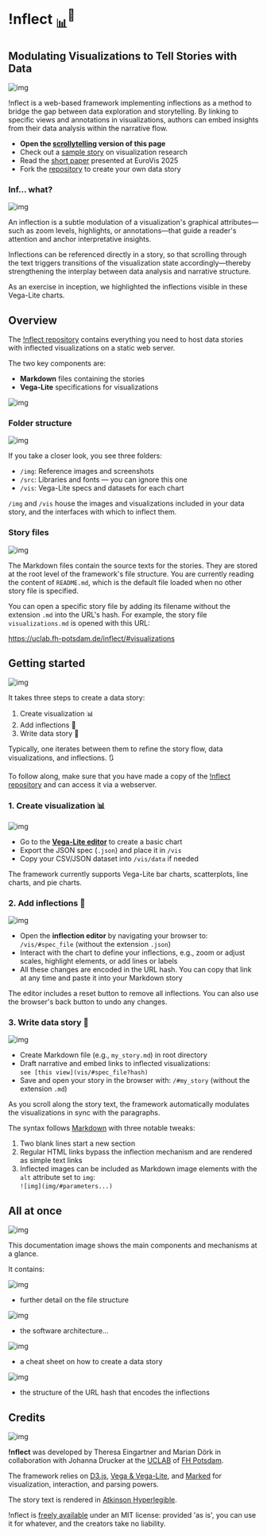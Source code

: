 # !nflect <sub>📊</sub><sup>💬</sup>
## Modulating Visualizations to Tell Stories with Data

![img](img/#-430,-167,2663,2353&ff0000&&&chart_overview.png)

!nflect is a web-based framework implementing inflections as a method to bridge the gap between data exploration and storytelling. By linking to specific views and annotations in visualizations, authors can embed insights from their data analysis within the narrative flow. 

- **Open the <a href="https://uclab.fh-potsdam.de/inflect/">scrollytelling</a> version of this page**
- Check out a
<a href="https://uclab.fh-potsdam.de/inflect/#visualizations">sample story</a> on visualization research
- Read the <a href="https://diglib.eg.org/handle/10.2312/evs20251088">short paper</a> presented at EuroVis 2025
- Fork the <a href="https://github.com/uclab-potsdam/inflect">repository</a> to create your own data story


### Inf... what?

![img](img/#-430,-167,2663,2353&ff00d3&1445,130,1728,598,44,7,673,1005,762,1058,922,1933,1380,1130,1884,1374&&chart_overview.png)

An inflection is a subtle modulation of a visualization's graphical attributes—such as zoom levels, highlights, or annotations—that guide a reader's attention and anchor interpretative insights. 

Inflections can be referenced directly in a story, so that scrolling through the text triggers transitions of the visualization state accordingly—thereby strengthening the interplay between data analysis and narrative structure.

As an exercise in inception, we highlighted the inflections visible in these Vega-Lite charts.


## Overview

The <a href="http://github.com/uclab-potsdam/inflect">!nflect repository</a> contains everything you need to host data stories with inflected visualizations on a static web server.

The two key components are:

- **Markdown** files containing the stories
- **Vega-Lite** specifications for visualizations

![img](img/#-329,-68,577,542&FF00D3&&&folder_structure.png)


### Folder structure

![img](img/#-112,-43,380,315&FF00D3&27,8,115,132&&folder_structure.png)

If you take a closer look, you see three folders:

- `/img`: Reference images and screenshots
- `/src`: Libraries and fonts — you can ignore this one
- `/vis`: Vega-Lite specs and datasets for each chart

`/img` and `/vis` house the images and visualizations included in your data story, and the interfaces with which to inflect them.


### Story files

![img](img/#-110,119,396,489&FF00D3&16,312,288,448,18,178,205,223&&folder_structure.png)

The Markdown files contain the source texts for the stories. They are stored at the root level of the framework's file structure. You are currently reading the content of `README.md`, which is the default file loaded when no other story file is specified.

You can open a specific story file by adding its filename without the extension `.md` into the URL's hash. For example, the story file `visualizations.md` is opened with this URL:

<a href="#visualizations">https://uclab.fh-potsdam.de/inflect/#visualizations</a>


## Getting started

![img](img/#-282,43,1333,1154&FF00D3&&&steps.png)

It takes three steps to create a data story:
1. Create visualization 📊 
2. Add inflections 💬
3. Write data story 📄

Typically, one iterates between them to refine the story flow, data visualizations, and inflections. 🔃

To follow along, make sure that you have made a copy of the <a href="https://github.com/uclab-potsdam/inflect">!nflect repository</a> and can access it via a webserver.


### 1. Create visualization 📊 

![img](img/#6,-54,2067,1336&FF00D3&&&vega_editor.png)

- Go to the **<a href="https://vega.github.io/editor/#/examples/vega-lite/bar">Vega-Lite editor</a>** to create a basic chart
- Export the JSON spec (`.json`) and place it in `/vis`
- Copy your CSV/JSON dataset into `/vis/data` if needed

The framework currently supports Vega-Lite bar charts, scatterplots, line charts, and pie charts.


### 2. Add inflections 💬

![img](img/#5,158,1907,1109&FF00D3&&&inflections_editor.png)

- Open the **inflection editor** by navigating your browser to: `/vis/#spec_file` (without the extension `.json`)
- Interact with the chart to define your inflections, e.g., zoom or adjust scales, highlight elements, or add lines or labels
- All these changes are encoded in the URL hash. You can copy that link at any time and paste it into your Markdown story

The editor includes a reset button to remove all inflections. You can also use the browser's back button to undo any changes.


### 3. Write data story 📄

![img](img/#-41,47,1637,1204&FF00D3&931,171,1153,232&&scrollytelling.png) 

- Create Markdown file (e.g., `my_story.md`) in root directory  
- Draft narrative and embed links to inflected visualizations:<br>`see [this view](vis/#spec_file?hash)`
- Save and open your story in the browser with: `/#my_story` (without the extension `.md`)

As you scroll along the story text, the framework automatically modulates the visualizations in sync with the paragraphs.

The syntax follows <a href="https://daringfireball.net/projects/markdown/syntax">Markdown</a> with three notable tweaks: 

1. Two blank lines start a new section
2. Regular HTML links bypass the inflection mechanism and are rendered as simple text links
3. Inflected images can be included as Markdown image elements with the `alt` attribute set to `img`: <br>
`![img](img/#parameters...)`


## All at once

![img](img/#0,0,3047,8610&FF00D3&&&documentation_image.png)

This documentation image shows the main components and mechanisms at a glance.


It contains:

![img](img/#0,0,3047,2375&FF00D3&&&documentation_image.png) 
- further detail on the file structure


![img](img/#0,1750,3047,4200&FF00D3&&&documentation_image.png) 
- the software architecture...


![img](img/#0,4150,3047,7200&FF00D3&&&documentation_image.png) 
- a cheat sheet on how to create a data story


![img](img/#0,7200,3047,9000&FF00D3&&&documentation_image.png)
- the structure of the URL hash that encodes the inflections


## Credits

![img](img/#logos.png)

**!nflect** was developed by Theresa Eingartner and Marian Dörk in collaboration with Johanna Drucker at the <a href="https://uclab.fh-potsdam.de">UCLAB</a> of <a href="https://www.fh-potsdam.de/">FH Potsdam</a>.

The framework relies on <a href="https://d3js.org">D3.js</a>, <a href="https://vega.github.io">Vega & Vega-Lite</a>, and <a href="https://marked.js.org">Marked</a> for visualization, interaction, and parsing powers.

The story text is rendered in <a href="https://www.brailleinstitute.org/freefont/">Atkinson Hyperlegible</a>.

!nflect is <a href="http://github.com/uclab-potsdam/inflect">freely available</a> under an MIT license: provided 'as is', you can use it for whatever, and the creators take no liability.
